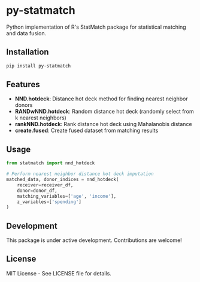 # py-statmatch

Python implementation of R's StatMatch package for statistical matching and data fusion.

## Installation

```bash
pip install py-statmatch
```

## Features

- **NND.hotdeck**: Distance hot deck method for finding nearest neighbor donors
- **RANDwNND.hotdeck**: Random distance hot deck (randomly select from k nearest neighbors)
- **rankNND.hotdeck**: Rank distance hot deck using Mahalanobis distance
- **create.fused**: Create fused dataset from matching results

## Usage

```python
from statmatch import nnd_hotdeck

# Perform nearest neighbor distance hot deck imputation
matched_data, donor_indices = nnd_hotdeck(
    receiver=receiver_df,
    donor=donor_df,
    matching_variables=['age', 'income'],
    z_variables=['spending']
)
```

## Development

This package is under active development. Contributions are welcome!

## License

MIT License - See LICENSE file for details.
